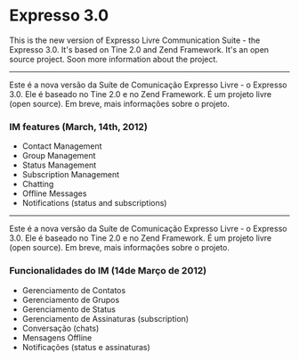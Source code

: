 Expresso 3.0
=============

This is the new version of Expresso Livre Communication Suite - the Expresso 3.0. It's based on Tine 2.0 and Zend Framework. It's an open source project. Soon more information about the project.

---------------------------------------------------

Este é a nova versão da Suíte de Comunicação Expresso Livre -  o Expresso 3.0. Ele é baseado no Tine 2.0 e no Zend Framework. É um projeto livre (open source). Em breve, mais informações sobre o projeto.

### IM features (March, 14th, 2012) ###
* Contact Management
* Group Management
* Status Management
* Subscription Management
* Chatting
* Offline Messages
* Notifications (status and subscriptions)

---------------------------------------------------

Este é a nova versão da Suíte de Comunicação Expresso Livre -  o Expresso 3.0. Ele é baseado no Tine 2.0 e no Zend Framework. É um projeto livre (open source). Em breve, mais informações sobre o projeto.

### Funcionalidades do IM (14de Março de 2012) ###
* Gerenciamento de Contatos
* Gerenciamento de Grupos
* Gerenciamento de Status
* Gerenciamento de Assinaturas (subscription) 
* Conversação (chats)
* Mensagens Offline
* Notificações (status e assinaturas)
